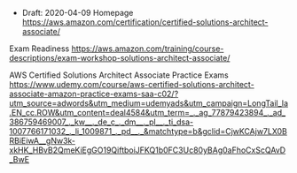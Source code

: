* Draft: 2020-04-09
Homepage
https://aws.amazon.com/certification/certified-solutions-architect-associate/

Exam Readiness
https://aws.amazon.com/training/course-descriptions/exam-workshop-solutions-architect-associate/

AWS Certified Solutions Architect Associate Practice Exams
https://www.udemy.com/course/aws-certified-solutions-architect-associate-amazon-practice-exams-saa-c02/?utm_source=adwords&utm_medium=udemyads&utm_campaign=LongTail_la.EN_cc.ROW&utm_content=deal4584&utm_term=_._ag_77879423894_._ad_386759469007_._kw__._de_c_._dm__._pl__._ti_dsa-1007766171032_._li_1009871_._pd__._&matchtype=b&gclid=CjwKCAjw7LX0BRBiEiwA__gNw3k-xkHK_HBvB2QmeKiEgGO19QiftboiJFKQ1b0FC3Uc80yBAg0aFhoCxScQAvD_BwE


